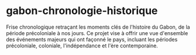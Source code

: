 # gabon-chronologie-historique
Frise chronologique retraçant les moments clés de l'histoire du Gabon, de la période précoloniale à nos jours. Ce projet vise à offrir une vue d'ensemble des événements majeurs qui ont façonné le pays, incluant les périodes précoloniale, coloniale, l'indépendance et l'ère contemporaine.

